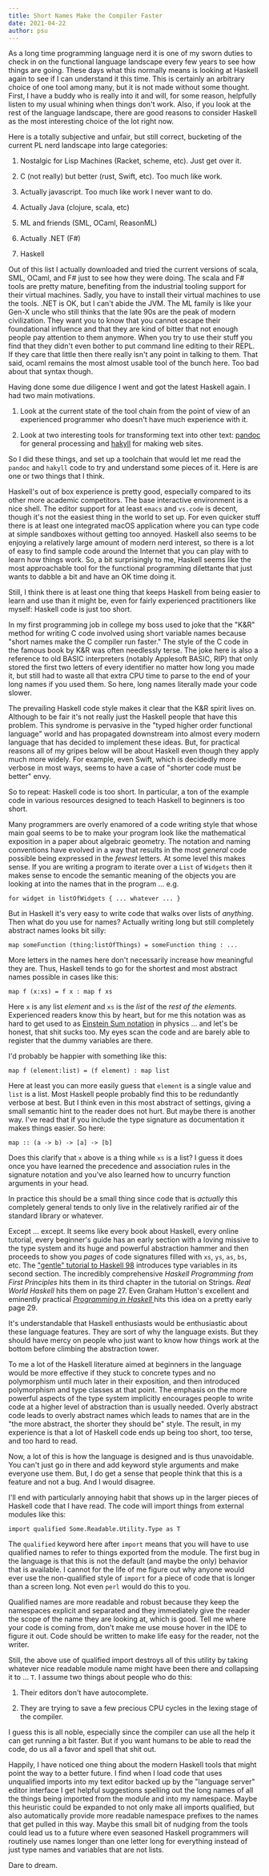```yaml
---
title: Short Names Make the Compiler Faster
date: 2021-04-22 
author: psu
---
```


As a long time programming language nerd it is one of my sworn duties to check in on the functional language landscape every few years to see how things are going. These days what this normally means is looking at Haskell again to see if I can understand it this time. This is certainly an arbitrary choice of one tool among many, but it is not made without some thought. First, I have a buddy who is really into it and will, for some reason, helpfully listen to my usual whining when things don't work. Also, if you look at the rest of the language landscape, there are good reasons to consider Haskell as the most interesting choice of the lot right now.

Here is a totally subjective and unfair, but still correct, bucketing of the current PL nerd landscape into large categories:

1. Nostalgic for Lisp Machines (Racket, scheme, etc). Just get over it.

1. C (not really) but better (rust, Swift, etc). Too much like work.

1. Actually javascript. Too much like work I never want to do.

1. Actually Java (clojure, scala, etc)

1. ML and friends (SML, OCaml, ReasonML)

1. Actually .NET (F#)

1. Haskell

Out of this list I actually downloaded and tried the current versions of scala, SML, OCaml, and F# just to see how they were doing. The scala and F# tools are pretty mature, benefiting from the industrial tooling support for their virtual machines. Sadly, you have to install their virtual machines to use the tools. .NET is OK, but I can't abide the JVM. The ML family is like your Gen-X uncle who still thinks that the late 90s are the peak of modern civilization. They want you to know that you cannot escape their foundational influence and that they are kind of bitter that not enough people pay attention to them anymore. When you try to use their stuff you find that they didn't even bother to put command line editing to their REPL. If they care that little then there really isn't any point in talking to them. That said, ocaml remains the most almost usable tool of the bunch here. Too bad about that syntax though.

Having done some due diligence I went and got the latest Haskell again. I had two main motivations.

1. Look at the current state of the tool chain from the point of view of an experienced programmer who doesn't have much experience with it.

1. Look at two interesting tools for transforming text into other text: <a href="https://pandoc.org">pandoc</a> for general processing and <a href="https://jaspervdj.be/hakyll/">hakyll</a> for making web sites.

So I did these things, and set up a toolchain that would let me read the `pandoc` and `hakyll` code to try and understand some pieces of it. Here is are one or two things that I think.

Haskell's out of box experience is pretty good, especially compared to its other more academic competitors. The base interactive environment is a nice shell. The editor support for at least `emacs` and `vs.code` is decent, though it's not the easiest thing in the world to set up. For even quicker stuff there is at least one integrated macOS application where you can type code at simple sandboxes without getting too annoyed. Haskell also seems to be enjoying a relatively large amount of modern nerd interest, so there is a lot of easy to find sample code around the Internet that you can play with to learn how things work. So, a bit surprisingly to me, Haskell seems like the most approachable tool for the functional programming dilettante that just wants to dabble a bit and have an OK time doing it. 

Still, I think there is at least one thing that keeps Haskell from being easier to learn and use than it might be, even for fairly experienced practitioners like myself: Haskell code is just too short.

In my first programming job in college my boss used to joke that the "K&R" method for writing C code involved using short variable names because "short names make the C compiler run faster." The style of the C code in the famous book by K&R was often needlessly terse. The joke here is also a reference to old BASIC interpreters (notably Applesoft BASIC, RIP) that only stored the first two letters of every identifier no matter how long you made it, but still had to waste all that extra CPU time to parse to the end of your long names if you used them. So here, long names literally made your code slower.

The prevailing Haskell code style makes it clear that the K&R spirit lives on. Although to be fair it's not really just the Haskell people that have this problem. This syndrome is pervasive in the "typed higher order functional language" world and has propagated downstream into almost every modern language that has decided to implement these ideas. But, for practical reasons all of my gripes below will be about Haskell even though they apply much more widely. For example, even Swift, which is decidedly more verbose in most ways, seems to have a case of "shorter code must be better" envy.

So to repeat: Haskell code is too short. In particular, a ton of the example code in various resources designed to teach Haskell to beginners is too short.

Many programmers are overly enamored of a code writing style that whose main goal seems to be to make your program look like the mathematical exposition in a paper about algebraic geometry. The notation and naming conventions have evolved in a way that results in the most *general* code possible being expressed in the *fewest* letters. At some level this makes sense. If you are writing a program to iterate over a `List` of `Widgets` then it makes sense to encode the semantic meaning of the objects you are looking at into the names that in the program ... e.g.

    for widget in listOfWidgets { ... whatever ... }

But in Haskell it's very easy to write code that walks over lists of *anything*. Then what do you use for names? Actually writing long but still completely abstract names looks bit silly:

    map someFunction (thing:listOfThings) = someFunction thing : ...

More letters in the names here don't necessarily increase how meaningful they are. Thus, Haskell tends to go for the shortest and most abstract names possible in cases like this:

    map f (x:xs) = f x : map f xs

Here `x` is any list *element* and `xs` is the *list* of the *rest of the elements*. Experienced readers know this by heart, but for me this notation was as hard to get used to as <a href="https://en.wikipedia.org/wiki/Einstein_notation">Einstein Sum notation</a> in physics ... and let's be honest, that shit sucks too. My eyes scan the code and are barely able to register that the dummy variables are there.

I'd probably be happier with something like this:

    map f (element:list) = (f element) : map list

Here at least you can more easily guess that `element` is a single value and `list` is a list. Most Haskell people probably find this to be redundantly verbose at best. But I think even in this most abstract of settings, giving a small semantic hint to the reader does not hurt. But maybe there is another way. I've read that if you include the type signature as documentation it makes things easier. So here:

    map :: (a -> b) -> [a] -> [b]

Does this clarify that `x` above is a thing while `xs` is a list? I guess it does once you have learned the precedence and association rules in the signature notation and you've also learned how to uncurry function arguments in your head.

In practice this should be a small thing since code that is *actually* this completely general tends to only live in the relatively rarified air of the standard library or whatever.

Except ... except. It seems like every book about Haskell, every online tutorial, every beginner's guide has an early section with a loving missive to the type system and its huge and powerful abstraction hammer and then proceeds to show you *pages* of code signatures filled with `xs`, `ys`, `as`, `bs`, etc. The <a href="https://www.haskell.org/tutorial/">"gentle" tutorial to Haskell 98</a> introduces type variables in its second section. The incredibly comprehensive _Haskell Programming from First Principles_ hits them in its third chapter in the tutorial on Strings. _Real World Haskell_ hits them on page 27. Even Graham Hutton's excellent and eminently practical  <a href="https://www.cs.nott.ac.uk/~pszgmh/pih.html">_Programming in Haskell_ </a> hits this idea on a pretty early page 29. 

It's understandable that Haskell enthusiasts would be enthusiastic about these language features. They are sort of why the language exists. But they should have mercy on people who just want to know how things work at the bottom before climbing the abstraction tower.

To me a lot of the Haskell literature aimed at beginners in the language would be more effective if they stuck to concrete types and no polymorphism until much later in their exposition, and then introduced polymorphism and type classes at that point. The emphasis on the more powerful aspects of the type system implicitly encourages people to write code at a higher level of abstraction than is usually needed. Overly abstract code leads to overly abstract names which leads to names that are in the "the more abstract, the shorter they should be" style. The result, in my experience is that a lot of Haskell code ends up being too short, too terse, and too hard to read.

Now, a lot of this is how the language is designed and is thus unavoidable. You can't just go in there and add keyword style arguments and make everyone use them. But, I do get a sense that people think that this is a feature and not a bug. And I would disagree.

I'll end with particularly annoying habit that shows up in the larger pieces of Haskell code that I have read. The code will import things from external modules like this:

    import qualified Some.Readable.Utility.Type as T

The `qualified` keyword here after `import` means that you will have to use qualified names to refer to things exported from the module. The first bug in the language is that this is not the default (and maybe the only) behavior that is available. I cannot for the life of me figure out why anyone would ever use the non-qualified style of `import` for a piece of code that is longer than a screen long. Not even `perl` would do this to you. 

Qualified names are more readable and robust because they keep the namespaces explicit and separated and they immediately give the reader the scope of the name they are looking at, which is good. Tell me where your code is coming from, don't make me use mouse hover in the IDE to figure it out. Code should be written to make life easy for the reader, not the writer.

Still, the above use of qualified import destroys all of this utility by taking whatever nice readable module name might have been there and collapsing it to ... `T`. I assume two things about people who do this:

1. Their editors don't have autocomplete.

1. They are trying to save a few precious CPU cycles in the lexing stage of the compiler.

I guess this is all noble, especially since the compiler can use all the help it can get running a bit faster. But if you want humans to be able to read the code, do us all a favor and spell that shit out.

Happily, I have noticed one thing about the modern Haskell tools that might point the way to a better future. I find when I load code that uses unqualified imports into my text editor backed up by the "language server" editor interface I get helpful suggestions spelling out the long names of all the things being imported from the module and into my namespace. Maybe this heuristic could be expanded to not only make all imports qualified, but also automatically provide more readable namespace prefixes to the names that get pulled in this way. Maybe this small bit of nudging from the tools could lead us to a future where even seasoned Haskell programmers will routinely use names longer than one letter long for everything instead of just type names and variables that are not lists.

Dare to dream.





